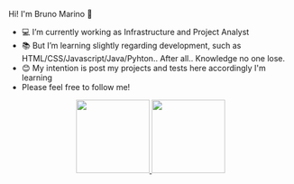 Hi! I'm Bruno Marino 👋

- 💻 I’m currently working as Infrastructure and Project Analyst
- 📚 But I’m learning slightly regarding development, such as HTML/CSS/Javascript/Java/Pyhton.. After all.. Knowledge no one lose.
- 😊 My intention is post my projects and tests here accordingly I'm learning 
- Please feel free to follow me!

<div align="center" style="display: inline_block">
  <a href="https://github.com/bmarino01">
  <img height="130em" src="https://github-readme-stats.vercel.app/api?username=bmarino01&show_icons=true&theme=dark&include_all_commits=true&count_private=true"/>
  <img height="130em" src="https://github-readme-stats.vercel.app/api/top-langs/?username=bmarino01&layout=compact&langs_count=7&theme=dark"/>
</div>
<div style="display: inline_block"><br>


<!--
**bmarino01/bmarino01** is a ✨ _special_ ✨ repository because its `README.md` (this file) appears on your GitHub profile.

Here are some ideas to get you started:

- 🔭 I’m currently working on ...
- 🌱 I’m currently learning ...
- 👯 I’m looking to collaborate on ...
- 🤔 I’m looking for help with ...
- 💬 Ask me about ...
- 📫 How to reach me: ...
- 😄 Pronouns: ...
- ⚡ Fun fact: ...
-->
